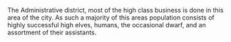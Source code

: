The Administrative district, most of the high class business is done in this area of the city. 
As such a majority of this areas population consists of highly successful high elves, humans, the occasional dwarf, and an assortment of their assistants. 